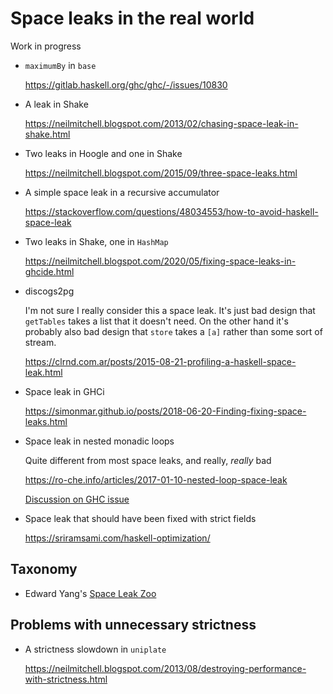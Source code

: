 # Space leaks in the real world

Work in progress

* `maximumBy` in `base`

  <https://gitlab.haskell.org/ghc/ghc/-/issues/10830>

* A leak in Shake

  <https://neilmitchell.blogspot.com/2013/02/chasing-space-leak-in-shake.html>

* Two leaks in Hoogle and one in Shake

  <https://neilmitchell.blogspot.com/2015/09/three-space-leaks.html>

* A simple space leak in a recursive accumulator

  <https://stackoverflow.com/questions/48034553/how-to-avoid-haskell-space-leak>

* Two leaks in Shake, one in `HashMap`

  <https://neilmitchell.blogspot.com/2020/05/fixing-space-leaks-in-ghcide.html>

* discogs2pg

  I'm not sure I really consider this a space leak. It's just bad
  design that `getTables` takes a list that it doesn't need.  On the
  other hand it's probably also bad design that `store` takes a `[a]`
  rather than some sort of stream.

  <https://clrnd.com.ar/posts/2015-08-21-profiling-a-haskell-space-leak.html>

* Space leak in GHCi

  <https://simonmar.github.io/posts/2018-06-20-Finding-fixing-space-leaks.html>


* Space leak in nested monadic loops

  Quite different from most space leaks, and really, *really* bad

  <https://ro-che.info/articles/2017-01-10-nested-loop-space-leak>

  [Discussion on GHC
  issue](https://gitlab.haskell.org/ghc/ghc/-/issues/13080)

* Space leak that should have been fixed with strict fields

  <https://sriramsami.com/haskell-optimization/>

## Taxonomy

* Edward Yang's [Space Leak Zoo](http://blog.ezyang.com/2011/05/space-leak-zoo/)

## Problems with unnecessary strictness

* A strictness slowdown in `uniplate`

  <https://neilmitchell.blogspot.com/2013/08/destroying-performance-with-strictness.html>
